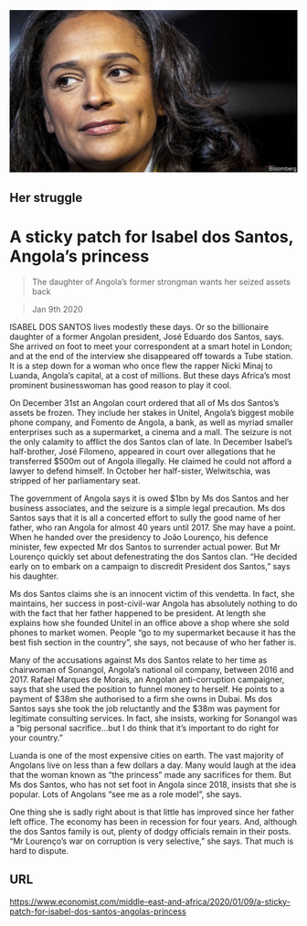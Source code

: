 ![](./images/20200111_MAP002_0.jpg)

## Her struggle

# A sticky patch for Isabel dos Santos, Angola’s princess

> The daughter of Angola’s former strongman wants her seized assets back

> Jan 9th 2020

ISABEL DOS SANTOS lives modestly these days. Or so the billionaire daughter of a former Angolan president, José Eduardo dos Santos, says. She arrived on foot to meet your correspondent at a smart hotel in London; and at the end of the interview she disappeared off towards a Tube station. It is a step down for a woman who once flew the rapper Nicki Minaj to Luanda, Angola’s capital, at a cost of millions. But these days Africa’s most prominent businesswoman has good reason to play it cool.

On December 31st an Angolan court ordered that all of Ms dos Santos’s assets be frozen. They include her stakes in Unitel, Angola’s biggest mobile phone company, and Fomento de Angola, a bank, as well as myriad smaller enterprises such as a supermarket, a cinema and a mall. The seizure is not the only calamity to afflict the dos Santos clan of late. In December Isabel’s half-brother, José Filomeno, appeared in court over allegations that he transferred $500m out of Angola illegally. He claimed he could not afford a lawyer to defend himself. In October her half-sister, Welwitschia, was stripped of her parliamentary seat.

The government of Angola says it is owed $1bn by Ms dos Santos and her business associates, and the seizure is a simple legal precaution. Ms dos Santos says that it is all a concerted effort to sully the good name of her father, who ran Angola for almost 40 years until 2017. She may have a point. When he handed over the presidency to João Lourenço, his defence minister, few expected Mr dos Santos to surrender actual power. But Mr Lourenço quickly set about defenestrating the dos Santos clan. “He decided early on to embark on a campaign to discredit President dos Santos,” says his daughter.

Ms dos Santos claims she is an innocent victim of this vendetta. In fact, she maintains, her success in post-civil-war Angola has absolutely nothing to do with the fact that her father happened to be president. At length she explains how she founded Unitel in an office above a shop where she sold phones to market women. People “go to my supermarket because it has the best fish section in the country”, she says, not because of who her father is.

Many of the accusations against Ms dos Santos relate to her time as chairwoman of Sonangol, Angola’s national oil company, between 2016 and 2017. Rafael Marques de Morais, an Angolan anti-corruption campaigner, says that she used the position to funnel money to herself. He points to a payment of $38m she authorised to a firm she owns in Dubai. Ms dos Santos says she took the job reluctantly and the $38m was payment for legitimate consulting services. In fact, she insists, working for Sonangol was a “big personal sacrifice...but I do think that it’s important to do right for your country.”

Luanda is one of the most expensive cities on earth. The vast majority of Angolans live on less than a few dollars a day. Many would laugh at the idea that the woman known as “the princess” made any sacrifices for them. But Ms dos Santos, who has not set foot in Angola since 2018, insists that she is popular. Lots of Angolans “see me as a role model”, she says.

One thing she is sadly right about is that little has improved since her father left office. The economy has been in recession for four years. And, although the dos Santos family is out, plenty of dodgy officials remain in their posts. “Mr Lourenço’s war on corruption is very selective,” she says. That much is hard to dispute.

## URL

https://www.economist.com/middle-east-and-africa/2020/01/09/a-sticky-patch-for-isabel-dos-santos-angolas-princess
